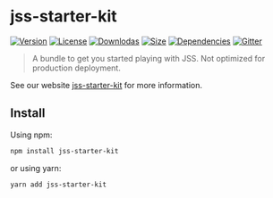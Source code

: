 # jss-starter-kit

[![Version](https://img.shields.io/npm/v/jss-starter-kit.svg?style=flat)](https://npmjs.org/package/jss-starter-kit)
[![License](https://img.shields.io/npm/l/jss-starter-kit.svg?style=flat)](https://github.com/cssinjs/jss/blob/master/LICENSE)
[![Downlodas](https://img.shields.io/npm/dm/jss-starter-kit.svg?style=flat)](https://npmjs.org/package/jss-starter-kit)
[![Size](https://img.shields.io/bundlephobia/minzip/jss-starter-kit.svg?style=flat)](https://npmjs.org/package/jss-starter-kit)
[![Dependencies](https://img.shields.io/david/cssinjs/jss.svg?path=packages%2Fjss-starter-kit&style=flat)](https://npmjs.org/package/jss-starter-kit)
[![Gitter](https://badges.gitter.im/JoinChat.svg)](https://gitter.im/cssinjs/lobby)

> A bundle to get you started playing with JSS. Not optimized for production deployment.

See our website [jss-starter-kit](https://cssinjs.org/jss-starter-kit?v=v10.0.3) for more information.

## Install

Using npm:

```sh
npm install jss-starter-kit
```

or using yarn:

```sh
yarn add jss-starter-kit
```
